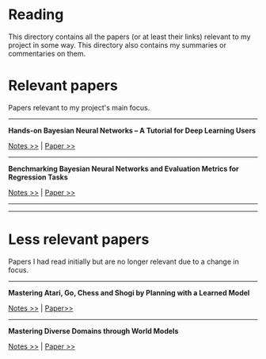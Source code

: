# Reading
This directory contains all the papers (or at least their links) relevant to my project in some way. This directory also contains my summaries or commentaries on them.

# Relevant papers
Papers relevant to my project's main focus.

---

**Hands-on Bayesian Neural Networks – A Tutorial for Deep Learning Users**

[Notes >>](https://github.com/pranigopu/mastersProject/blob/main/reading/hands-on-bayesian-neural-networks--a-tutorial-for-deep-learning-users.md) | [Paper >>](https://arxiv.org/pdf/2007.06823)

---

**Benchmarking Bayesian Neural Networks and Evaluation Metrics for Regression Tasks**

[Notes >>](https://github.com/pranigopu/mastersProject/blob/main/reading/benchmarking-bayesian-neural-networks-and-evaluation-metrics-for-regression-tasks.md) | [Paper >>](https://arxiv.org/pdf/2206.06779)

---

---

# Less relevant papers
Papers I had read initially but are no longer relevant due to a change in focus.

---

**Mastering Atari, Go, Chess and Shogi by Planning with a Learned Model**

[Notes >>](https://github.com/pranigopu/mastersProject/tree/main/reading/mastering-atari-go-chess-and-shogi-by-planning-with-a-learned-model.md) | [Paper>>](https://arxiv.org/abs/1911.08265)

---

**Mastering Diverse Domains through World Models**

[Notes >>](https://github.com/pranigopu/mastersProject/tree/main/reading/mastering-diverse-domains-through-world-models.md) | [Paper >>](https://arxiv.org/abs/2301.04104)
